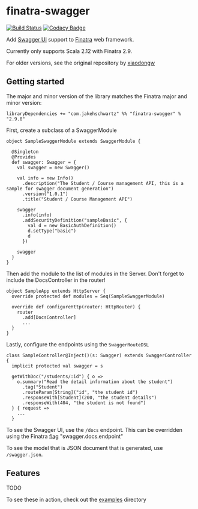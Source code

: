 # finatra-swagger
[![Build Status](https://travis-ci.org/jakehschwartz/finatra-swagger.svg?branch=master)](https://travis-ci.org/jakehschwartz/finatra-swagger)
[![Codacy Badge](https://api.codacy.com/project/badge/Grade/02f5a150c842471cb8415b6510ed0ab6)](https://www.codacy.com/app/jakehschwartz54/finatra-swagger?utm_source=github.com&amp;utm_medium=referral&amp;utm_content=jakehschwartz/finatra-swagger&amp;utm_campaign=Badge_Grade)

Add [Swagger UI](http://swagger.io/swagger-ui/) support to [Finatra](https://github.com/twitter/finatra) web framework.

Currently only supports Scala 2.12 with Finatra 2.9. 

For older versions, see the original repository by [xiaodongw](https://github.com/xiaodongw/swagger-finatra)

## Getting started

The major and minor version of the library matches the Finatra major and minor version:

    libraryDependencies += "com.jakehschwartz" %% "finatra-swagger" % "2.9.0"

First, create a subclass of a SwaggerModule

    object SampleSwaggerModule extends SwaggerModule {
    
      @Singleton
      @Provides
      def swagger: Swagger = {
        val swagger = new Swagger()
    
        val info = new Info()
          .description("The Student / Course management API, this is a sample for swagger document generation")
          .version("1.0.1")
          .title("Student / Course Management API")
    
        swagger
          .info(info)
          .addSecurityDefinition("sampleBasic", {
            val d = new BasicAuthDefinition()
            d.setType("basic")
            d
          })
    
        swagger
      }
    }

Then add the module to the list of modules in the Server. Don't forget to include the DocsController in the router!

    object SampleApp extends HttpServer {
      override protected def modules = Seq(SampleSwaggerModule)

      override def configureHttp(router: HttpRouter) {
        router
          .add[DocsController]
          ...
      } 
    }

Lastly, configure the endpoints using the `SwaggerRouteDSL`

    class SampleController@Inject()(s: Swagger) extends SwaggerController {
      implicit protected val swagger = s

      getWithDoc("/students/:id") { o =>
        o.summary("Read the detail information about the student")
          .tag("Student")
          .routeParam[String]("id", "the student id")
          .responseWith[Student](200, "the student details")
          .responseWith(404, "the student is not found")
      } { request =>
        ...
      }

To see the Swagger UI, use the `/docs` endpoint. This can be overridden using the Finatra 
[flag](https://twitter.github.io/finatra/user-guide/getting-started/flags.html) "swagger.docs.endpoint"

To see the model that is JSON document that is generated, use `/swagger.json`. 

## Features
TODO

To see these in action, check out the [examples](/examples) directory
